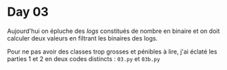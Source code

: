 # Day 03

Aujourd'hui on épluche des _logs_ constitués de nombre en binaire et on doit calculer deux valeurs en filtrant les binaires des logs.

Pour ne pas avoir des classes trop grosses et pénibles à lire, j'ai éclaté les parties 1 et 2 en deux codes distincts : `03.py` et `03b.py` 
